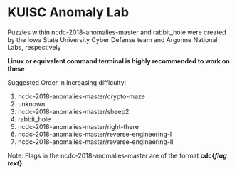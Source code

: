 # KUISC Anomaly Lab
Puzzles within ncdc-2018-anomalies-master and rabbit_hole were created by the Iowa State University Cyber Defense team and Argonne National Labs, respectively

**Linux or equivalent command terminal is highly recommended to work on these**

Suggested Order in increasing difficulty:

1. ncdc-2018-anomalies-master/crypto-maze
2. unknown 
3. ncdc-2018-anomalies-master/sheep2
4. rabbit_hole
5. ncdc-2018-anomalies-master/right-there
6. ncdc-2018-anomalies-master/reverse-engineering-I
7. ncdc-2018-anomalies-master/reverse-engineering-II


Note: Flags in the ncdc-2018-anomalies-master are of the format **cdc{*flag text*}**
